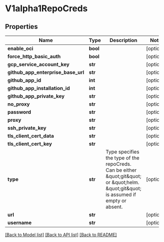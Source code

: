 # V1alpha1RepoCreds

## Properties
Name | Type | Description | Notes
------------ | ------------- | ------------- | -------------
**enable_oci** | **bool** |  | [optional] 
**force_http_basic_auth** | **bool** |  | [optional] 
**gcp_service_account_key** | **str** |  | [optional] 
**github_app_enterprise_base_url** | **str** |  | [optional] 
**github_app_id** | **int** |  | [optional] 
**github_app_installation_id** | **int** |  | [optional] 
**github_app_private_key** | **str** |  | [optional] 
**no_proxy** | **str** |  | [optional] 
**password** | **str** |  | [optional] 
**proxy** | **str** |  | [optional] 
**ssh_private_key** | **str** |  | [optional] 
**tls_client_cert_data** | **str** |  | [optional] 
**tls_client_cert_key** | **str** |  | [optional] 
**type** | **str** | Type specifies the type of the repoCreds. Can be either \&quot;git\&quot; or \&quot;helm. \&quot;git\&quot; is assumed if empty or absent. | [optional] 
**url** | **str** |  | [optional] 
**username** | **str** |  | [optional] 

[[Back to Model list]](../README.md#documentation-for-models) [[Back to API list]](../README.md#documentation-for-api-endpoints) [[Back to README]](../README.md)


